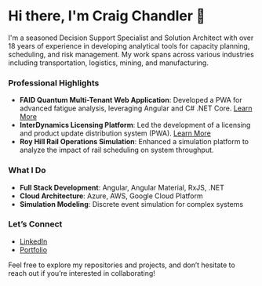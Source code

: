 # Hi there, I'm Craig Chandler 👋

I'm a seasoned Decision Support Specialist and Solution Architect with over 18 years of experience in developing analytical tools for capacity planning, scheduling, and risk management. My work spans across various industries including transportation, logistics, mining, and manufacturing.

### Professional Highlights
- **FAID Quantum Multi-Tenant Web Application**: Developed a PWA for advanced fatigue analysis, leveraging Angular and C# .NET Core. [Learn More](https://faidquantum.com/)
- **InterDynamics Licensing Platform**: Led the development of a licensing and product update distribution system (PWA). [Learn More](https://licensing.interdynamics.com/about)
- **Roy Hill Rail Operations Simulation**: Enhanced a simulation platform to analyze the impact of rail scheduling on system throughput.

### What I Do
- **Full Stack Development**: Angular, Angular Material, RxJS, .NET
- **Cloud Architecture**: Azure, AWS, Google Cloud Platform
- **Simulation Modeling**: Discrete event simulation for complex systems

### Let’s Connect
- [LinkedIn](https://www.linkedin.com/in/craig-chandler)
- [Portfolio](http://craigchandler.xyz/)

Feel free to explore my repositories and projects, and don’t hesitate to reach out if you’re interested in collaborating!

